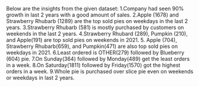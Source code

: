 
  Below are the insights from the given dataset:
  1.Company had seen 90% growth in last 2 years with a good amount of sales. 
  2.Apple (1678) and Strawberry Rhubarb (1289) are the top sold pies on weekdays in the last 2 years.
  3.Strawberry Rhubarb (581) is mostly purchased by customers on weekends in the last 2 years.
  4.Strawberry Rhubard (289), Pumpkin (210), and Apple(191) are top sold pies on weekends in 2021.
  5. Apple (704), Strawberry Rhubarb(659), and Pumpkin(471) are also top sold pies on weekdays in 2021.
  6.Least ordered is OTHER(279) followed by Blueberry (604) pie. 
  7.On Sunday(364) followed by Monday(489) get the least orders in a week.
  8.On Saturday(1811) followed by Friday(1570) got the highest orders in a week.
  9.Whole pie is purchased over slice pie even on weekends or weekdays in last 2 years.
